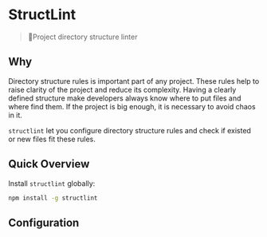 # StructLint
> 📁Project directory structure linter

## Why

Directory structure rules is important part of any project. These rules help to raise clarity of the project and reduce its complexity. Having a clearly defined structure make developers always know where to put files and where find them. If the project is big enough, it is necessary to avoid chaos in it.

`structlint` let you configure directory structure rules and check if existed or new files fit these rules.

## Quick Overview

Install `structlint` globally:

```sh
npm install -g structlint
```

## Configuration
